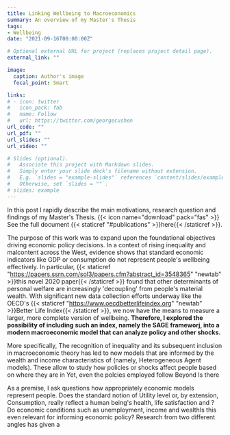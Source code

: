 ```yaml
---
title: Linking Wellbeing to Macroeconomics
summary: An overview of my Master's Thesis
tags:
- Wellbeing
date: "2021-09-16T00:00:00Z"

# Optional external URL for project (replaces project detail page).
external_link: ""

image:
  caption: Author's image
  focal_point: Smart

links:
# - icon: twitter
#   icon_pack: fab
#   name: Follow
#   url: https://twitter.com/georgecushen
url_code: ""
url_pdf: ""
url_slides: ""
url_video: ""

# Slides (optional).
#   Associate this project with Markdown slides.
#   Simply enter your slide deck's filename without extension.
#   E.g. `slides = "example-slides"` references `content/slides/example-slides.md`.
#   Otherwise, set `slides = ""`.
# slides: example
---
```

In this post I rapidly describe the main motivations, research question and findings of my Master's Thesis. {{< icon name="download" pack="fas" >}} See the full document {{< staticref "#publications" >}}here{{< /staticref >}}.

The purpose of this work was to expand upon the foundational objectives driving economic policy decisions. In a context of rising inequality and malcontent across the West, evidence shows that standard economic indicators like GDP or consumption do not represent people's wellbeing effectively. In particular, {{< staticref "https://papers.ssrn.com/sol3/papers.cfm?abstract_id=3548365" "newtab" >}}this novel 2020 paper{{< /staticref >}} found that other determinants of personal welfare are increasingly 'decoupling' from people's material wealth. With significant new data collection efforts underway like the OECD's {{< staticref "https://www.oecdbetterlifeindex.org" "newtab" >}}Better Life Index{{< /staticref >}}, we now have the means to measure a larger, more complete version of wellbeing. __Therefore, I explored the possibility of including such an index, namely the SAGE frameworj, into a modern macroeconomic model that can analyze policy and other shocks.__

More specifically, The recognition of inequality and its subsequent inclusion in macroeconomic theory has led to new models that are informed by the wealth and income characteristics of (namely, Heterogeneous Agent models). These allow to study how policies or shocks affect people based on where they are in Yet, even the polcies employed follow   Beyond  Is there 

As a premise, I ask questions how appropriately economic models represent people. Does the standard notion of Utility level or, by extension, Consumption, really reflect a human being's health, life satisfaction and ? Do economic conditions such as unemployment, income and wealthIs this even relevant for informing economic policy? Research from two different angles has given a 

